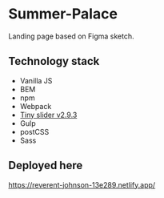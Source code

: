 # Summer-Palace
Landing page based on Figma sketch.

## Technology stack
- Vanilla JS
- BEM
- npm
- Webpack
- [Tiny slider v2.9.3](https://github.com/ganlanyuan/tiny-slider)
- Gulp
- postCSS
- Sass

## Deployed here
https://reverent-johnson-13e289.netlify.app/
